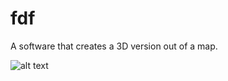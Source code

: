 # fdf
A software that creates a 3D version out of a map.


![alt text](http://imgur.com/a/V5Kby "Description goes here")
